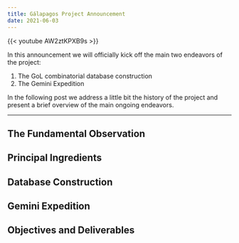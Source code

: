 ```yaml
---
title: Gálapagos Project Announcement
date: 2021-06-03
---
```


{{< youtube AW2ztKPXB9s >}}

In this announcement  we will officially kick off the main two endeavors of the project:

1. The GoL combinatorial database construction
2. The Gemini Expedition
<!--more-->

In the following post we address a little bit the history of the project and present a brief overview of the main ongoing endeavors. 

---

## The Fundamental Observation

## Principal Ingredients

## Database Construction

## Gemini Expedition

## Objectives and Deliverables
